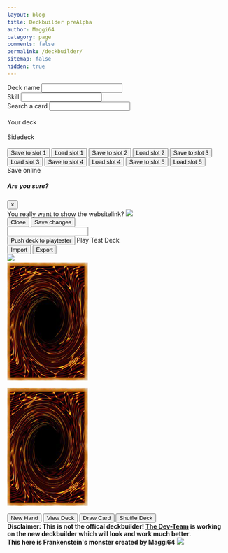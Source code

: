 ```yaml
---
layout: blog
title: Deckbuilder preAlpha
author: Maggi64
category: page
comments: false
permalink: /deckbuilder/
sitemap: false
hidden: true
---
```

<div class="section">
    <div class="row">
        <div class="col-sm-6 left-side">
            <div class="form-group">
                <label for="name">Deck name</label>
                <input type="text" class="form-control" id="name" name="fields[name]">
			</div>
            <div class="form-group">
                <label for="skill">Skill</label>
                <input type="text" class="form-control" id="skill" name="fields[skill]">
			</div>
            <div class="form-group">
                <label>Search a card</label>
                <input type="text" class="form-control" data-bind="textInput: searchTerm">
                <div id="deck" class="card-search">
                    <div id="cards" data-bind="foreach: filteredCards">
                        <div class="item" data-bind="attr: {'data-name': name}">
                            <a><img class="DBcards" data-bind="attr: { src: $root.GetCardUrl(name), alt:name }"></a> 
						</div>
					</div>
				</div>
			</div>
		</div>
        <div class="col-sm-6 right-side">
            <div class="form-group">
                <label>Your deck</label>
                <div id="deck-container">
                    <div id="deck" class="deckbuilder_deck">
                        <div id="cards" data-bind="foreach: selectedMainCards().sort(SortDeck)">
                            <div class="item" data-bind="attr: {'data-name': name, 'data-number': number}">
                                <a><img class="DBcards dcards" name="cardPopup" data-bind="attr: { src: $root.GetCardUrl(name), alt:name }"></a>
							</div>
						</div>
					</div>
                    <label>Sidedeck</label>
                    <div id="deck" class="extra-deck">
                        <div id="cards" data-bind="foreach: selectedExtraCards().sort(SortDeck)">
                            <div class="item" data-bind="attr: {'data-name': name, 'data-number': number}">
                                <a><img class="DBcards dcards" name="cardPopup" data-bind="attr: { src: $root.GetCardUrl(name), alt:name }"></a>
							</div>
						</div>
					</div>
				</div>
			</div>
		</div>
        <!--<div class="form-group col-sm-12">
            <label for="notes">Notes</label>
            <textarea class="form-control" id="notes" name="fields[notes]" rows="3"></textarea>
		</div>-->
	</div>
    <button type="button" onclick="savedeck(1)" class="btn btn-info">Save to slot 1</button>
    <button type="button" onclick="loaddeck(1)" class="btn btn-secondary">Load slot 1</button>
    <button type="button" onclick="savedeck(2)" class="btn btn-info">Save to slot 2</button>
    <button type="button" onclick="loaddeck(2)" class="btn btn-secondary">Load slot 2</button>
    <button type="button" onclick="savedeck(3)" class="btn btn-info">Save to slot 3</button>
    <button type="button" onclick="loaddeck(3)" class="btn btn-secondary">Load slot 3</button>
    <button type="button" onclick="savedeck(4)" class="btn btn-info">Save to slot 4</button>
    <button type="button" onclick="loaddeck(4)" class="btn btn-secondary">Load slot 4</button>
    <button type="button" onclick="savedeck(5)" class="btn btn-info">Save to slot 5</button>
    <button type="button" onclick="loaddeck(5)" class="btn btn-secondary">Load slot 5</button>
    <div class="input-group mb-3">
        <div class="input-group-prepend">
            <span class="btn btn-success" data-toggle="modal" data-target="#confirmSaveModal" id="inputGroup-sizing-default">Save online</span>
            <div class="modal fade" id="confirmSaveModal" tabindex="-1" role="dialog" aria-labelledby="confirmSaveModalTitle" aria-hidden="true">
				<div class="modal-dialog modal-dialog-centered" role="document">
					<div class="modal-content">
						<div class="modal-header">
							<h5 class="modal-title black-text" id="confirmSaveModalLongTitle">Are you sure?</h5>
							<button type="button" class="close" data-dismiss="modal" aria-label="Close">
								<span aria-hidden="true">&times;</span>
							</button>
						</div>
						<div class="modal-body black-text">
							You really want to show the websitelink? <img src="https://static-cdn.jtvnw.net/emoticons/v1/730681/1.0">
						</div>
						<div class="modal-footer">
							<button type="button" class="btn btn-secondary" data-dismiss="modal">Close</button>
							<button type="button" onclick="saveDeckOnline()" data-dismiss="modal" class="btn btn-primary">Save changes</button>
						</div>
					</div>
				</div>
			</div>
		</div>
        <input type="text" class="form-control" id="decklink" aria-label="Default" aria-describedby="inputGroup-sizing-default" readonly>
	</div>
    <div class="text-center">
        <button type="button" onclick="pushToPlaytester()" class="btn btn-success">Push deck to playtester</button>
        <a style='margin: 1rem 0;' id="play" class='btn btn-success' role='button'><i class='fa fa-play-circle' aria-hidden='true'></i> Play Test Deck</a>
        <div id="playtest" title="Playtest Beta">
            <div class="game-board">
                <div class="actions">
                    <input type="button" value="Import" id="import" class="btn btn-outline-primary onlyDesktopBtn">
                    <input type="button" value="Export" id="export" class="btn btn-outline-primary onlyDesktopBtn">                    
                    <div class="tools">
                        <img src="https://i.imgur.com/BYD9LdN.png" class="token"/>
                        <img src="https://i.imgur.com/1AJdr5l.png" alt="" class="coin">
                        <img src="https://i.imgur.com/oPHhyyo.png" alt="" class="dice">
                        <div style="display:inline-block"><span id="results"><img src="data:image/png;base64,iVBORw0KGgoAAAANSUhEUgAAADwAAAABCAQAAAAoEQWKAAAADElEQVR42mNkGCAAAADyAAKG+BtxAAAAAElFTkSuQmCC"></span></div>
					</div>
				</div>
                <div id="deckmenu" title="Cards in Deck"></div>
                <div class="testcard-slot-row" id="field">
                    <div class="testcard-slot"></div>
                    <div class="testcard-slot"></div>
                    <div class="testcard-slot" id="center-m-z"></div>
                    <div class="testcard-slot"></div>
                    <div class="testcard-slot" id="graveyard"></div>
				</div>
                <div class="testcard-slot-row">
                    <div class="testcard-slot"><img src="/img/assets/card-back.png" id="playerextradeck" />
                        <div id="deckcount"><p></p></div>
					</div>
                    <div class="testcard-slot"></div>
                    <div class="testcard-slot"></div>
                    <div class="testcard-slot"></div>
                    <div class="testcard-slot"><img src="/img/assets/card-back.png" id="playerdeck" />
                        <div id="deckcount"><p></p></div>
					</div>
				</div>
                <div id="hand">
                    <div class="game-board"></div>
				</div>
                <div class="actions">
                    <input type="button" value="New Hand" id="new" class="btn btn-outline-primary">
                    <input type="button" value="View Deck" id="view" class="btn btn-outline-primary">
                    <input type="button" value="Draw Card" id="deal" class="btn btn-outline-primary">
                    <input type="button" value="Shuffle Deck" id="shuffle" class="btn btn-outline-primary">
				</div>
                <div class="export" title="Export Code"></div>
                <div class="import" title="Import Code"></div>
			</div>          
		</div>
	</div>
    <b>Disclaimer: This is not the offical deckbuilder! <a href="/the-dev-team">The Dev-Team</a> is working on the new deckbuilder which will look and work much better. <br>This here is Frankenstein's monster created by Maggi64</b> <img src="https://cdn.frankerfacez.com/emoticon/236895/1">
</div>
